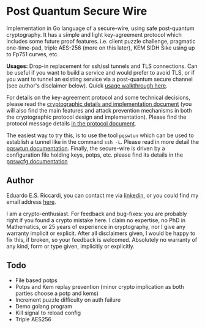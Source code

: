 # Post Quantum Secure Wire
Implementation in Go language of a secure-wire, using safe post-quantum cryptography. It has a simple and light 
key-agreement protocol which includes some future proof features. i.e. client puzzle challenge, pragmatic one-time-pad, 
triple AES-256 (more on this later), KEM SIDH Sike using up to Fp751 curves, etc. 

__Usages:__ Drop-in replacement for ssh/ssl tunnels and TLS connections. Can be useful if you want to build a service
and would prefer to avoid TLS, or if you want to tunnel an existing service via a post-quantum secure channel (see 
author's disclaimer below). Quick [usage walkthrough here](docs/usages.md).

For details on the key-agreement protocol and some technical decisions, please read the
[cryptographic details and implementation document](docs/crypto-and-technical.md) (you will also find the main features
and attack prevention mechanisms in both the cryptographic protocol design and implementation). Please find the protocol
message details [in the protocol document](docs/protocol.md).

The  easiest way to try this, is to use the tool `pqswtun` which can be used to establish a tunnel like in the command
`ssh -L`. Please read in more detail the [pqswtun documentation](docs/pqswtun.md). Finally, the secure-wire is driven by
a configuration file holding keys, potps, etc. please find its details in the [pqswcfg documentation](docs/pqswcfg.md)

##  Author
Eduardo E.S. Riccardi, you can contact me via [linkedin](https://uk.linkedin.com/in/kukino), or you could find my email
address [here](https://kukino.uk/ed@kukino.uk.pub).

I am a crypto-enthusiast. For feedback and bug-fixes: you are probably right if you found a crypto mistake here.
I claim no expertise, no PhD in Mathematics, or 25 years of experience in cryptography, nor I give any warranty implicit
or explicit. After all disclaimers given, I would be happy to fix this, if broken, so your feedback is welcomed.
Absolutely no warranty of any kind, form or type given, implicitly or explicitly.

## Todo
- File based potps
- Potps and Kem replay prevention (minor crypto implication as both parties choose a potp and kems)
- Increment puzzle difficulty on auth failure
- Demo golang program
- Kill signal to reload config
- Triple AES256